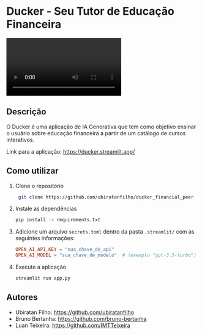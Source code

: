 # Ducker - Seu Tutor de Educação Financeira


![](images/tutorial_ducker.mp4)

## Descrição

O Ducker é uma aplicação de IA Generativa que tem como objetivo ensinar o usuário sobre educação financeira a partir de um catálogo de cursos interativos.

Link para a aplicação: https://ducker.streamlit.app/

## Como utilizar

1. Clone o repositório
   ```sh
    git clone https://github.com/ubiratanfilho/ducker_financial_peer
    ```

2. Instale as dependências
    ```sh
    pip install -r requirements.txt
    ```

3. Adicione um arquivo `secrets.toml` dentro da pasta `.streamlit/` com as seguintes informações:
    ```toml
    OPEN_AI_API_KEY = "sua_chave_de_api"
    OPEN_AI_MODEL = "sua_chave_de_modelo"  # (exemplo "gpt-3.5-turbo")
    ```

4. Execute a aplicação
    ```sh
    streamlit run app.py
    ```

## Autores
- Ubiratan Filho: https://github.com/ubiratanfilho
- Bruno Bertanha: https://github.com/bruno-bertanha
- Luan Teixeira: https://github.com/IMTTeixeira